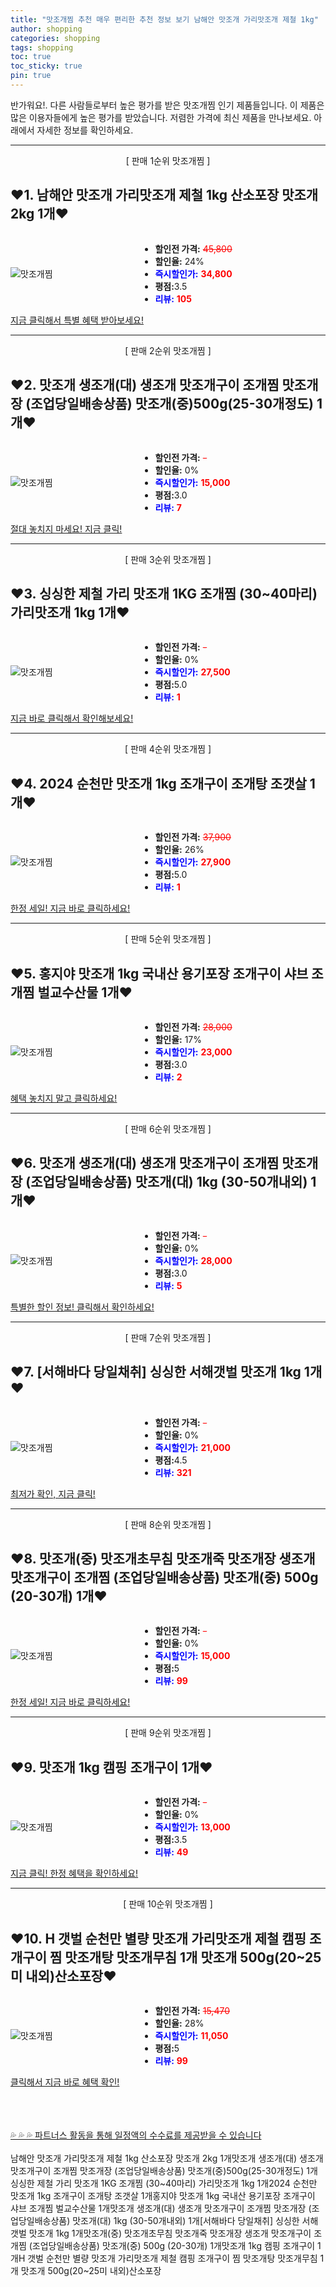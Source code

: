 ```yaml
---
title: "맛조개찜 추천 매우 편리한 추천 정보 보기 남해안 맛조개 가리맛조개 제철 1kg"
author: shopping
categories: shopping
tags: shopping
toc: true
toc_sticky: true
pin: true
---
```

반가워요!. 다른 사람들로부터 높은 평가를 받은 맛조개찜 인기 제품들입니다. 이 제품은 많은 이용자들에게 높은 평가를 받았습니다. 저렴한 가격에 최신 제품을 만나보세요. 아래에서 자세한 정보를 확인하세요.

---
<p class="toplist" style="margin: 0 auto; display: block; width: fit-content;">[ 판매 1순위 맛조개찜 ]</p>

<h2><strong>❤️1. 남해안 맛조개 가리맛조개 제철 1kg 산소포장 맛조개 2kg 1개❤️</strong></h2>

<div style="display: flex; align-items: center;">
    <div style="flex: 0.4;">
        <img src="https://thumbnail8.coupangcdn.com/thumbnails/remote/230x230ex/image/vendor_inventory/6ac5/fc74faea3234dcf99c4bc81761b0ac389554d1fb869ab4557b6caa501ec5.jpg" alt="맛조개찜" style="max-width: 100%;">
    </div>
    <div style="flex: 0.6; margin-left: 10px;">
        <ul>
            <li><strong>할인전 가격:</strong> <del style="color: red;">45,800</del></li>
            <li><strong>할인율:</strong> 24%</li>
            <li><span style='color:blue'><strong>즉시할인가:</strong></span> <span style='color:red'><strong>34,800</strong></span></li>
            <li><strong>평점:</strong>3.5</li>
            <li><span style='color:blue'><strong>리뷰:</strong></span> <span style='color:red'><strong>105</strong></span></li>
        </ul>
    </div>
</div>
<div class="center">
    <a href="https://selin100587.github.io?lptag=AF9450613&subid=githubio&pageKey=7361114076&traceid=V0-153&itemId=18965357276&vendorItemId=86091138717" class="myButton">
        지금 클릭해서 특별 혜택 받아보세요!
    </a>
</div>


---
<p class="toplist" style="margin: 0 auto; display: block; width: fit-content;">[ 판매 2순위 맛조개찜 ]</p>

<h2><strong>❤️2. 맛조개 생조개(대) 생조개 맛조개구이 조개찜 맛조개장 (조업당일배송상품) 맛조개(중)500g(25-30개정도) 1개❤️</strong></h2>

<div style="display: flex; align-items: center;">
    <div style="flex: 0.4;">
        <img src="https://thumbnail7.coupangcdn.com/thumbnails/remote/230x230ex/image/vendor_inventory/ab6b/b0fad34c5b30258383c513567889973e15a6951f6fc5e65e66a35663be29.png" alt="맛조개찜" style="max-width: 100%;">
    </div>
    <div style="flex: 0.6; margin-left: 10px;">
        <ul>
            <li><strong>할인전 가격:</strong> <del style="color: red;">-</del></li>
            <li><strong>할인율:</strong> 0%</li>
            <li><span style='color:blue'><strong>즉시할인가:</strong></span> <span style='color:red'><strong>15,000</strong></span></li>
            <li><strong>평점:</strong>3.0</li>
            <li><span style='color:blue'><strong>리뷰:</strong></span> <span style='color:red'><strong>7</strong></span></li>
        </ul>
    </div>
</div>
<div class="center">
    <a href="https://selin100587.github.io?lptag=AF9450613&subid=githubio&pageKey=7337428652&traceid=V0-153&itemId=18851067329&vendorItemId=81071310286" class="myButton">
        절대 놓치지 마세요! 지금 클릭!
    </a>
</div>


---
<p class="toplist" style="margin: 0 auto; display: block; width: fit-content;">[ 판매 3순위 맛조개찜 ]</p>

<h2><strong>❤️3. 싱싱한 제철 가리 맛조개 1KG 조개찜 (30~40마리) 가리맛조개 1kg 1개❤️</strong></h2>

<div style="display: flex; align-items: center;">
    <div style="flex: 0.4;">
        <img src="https://thumbnail10.coupangcdn.com/thumbnails/remote/230x230ex/image/vendor_inventory/3d21/f8d6e0edb7c81d4e17f9af1b91ad7a35b06be1b21061315c0694eebdb85f.jpg" alt="맛조개찜" style="max-width: 100%;">
    </div>
    <div style="flex: 0.6; margin-left: 10px;">
        <ul>
            <li><strong>할인전 가격:</strong> <del style="color: red;">-</del></li>
            <li><strong>할인율:</strong> 0%</li>
            <li><span style='color:blue'><strong>즉시할인가:</strong></span> <span style='color:red'><strong>27,500</strong></span></li>
            <li><strong>평점:</strong>5.0</li>
            <li><span style='color:blue'><strong>리뷰:</strong></span> <span style='color:red'><strong>1</strong></span></li>
        </ul>
    </div>
</div>
<div class="center">
    <a href="https://selin100587.github.io?lptag=AF9450613&subid=githubio&pageKey=7230687551&traceid=V0-153&itemId=18346580572&vendorItemId=85490655147" class="myButton">
        지금 바로 클릭해서 확인해보세요!
    </a>
</div>


---
<p class="toplist" style="margin: 0 auto; display: block; width: fit-content;">[ 판매 4순위 맛조개찜 ]</p>

<h2><strong>❤️4. 2024 순천만 맛조개 1kg 조개구이 조개탕 조갯살 1개❤️</strong></h2>

<div style="display: flex; align-items: center;">
    <div style="flex: 0.4;">
        <img src="https://thumbnail6.coupangcdn.com/thumbnails/remote/230x230ex/image/vendor_inventory/82b0/cd204ac300157f2e691fe9ae41319113e9a22c7f25839210bad0bf9f7b99.jpg" alt="맛조개찜" style="max-width: 100%;">
    </div>
    <div style="flex: 0.6; margin-left: 10px;">
        <ul>
            <li><strong>할인전 가격:</strong> <del style="color: red;">37,900</del></li>
            <li><strong>할인율:</strong> 26%</li>
            <li><span style='color:blue'><strong>즉시할인가:</strong></span> <span style='color:red'><strong>27,900</strong></span></li>
            <li><strong>평점:</strong>5.0</li>
            <li><span style='color:blue'><strong>리뷰:</strong></span> <span style='color:red'><strong>1</strong></span></li>
        </ul>
    </div>
</div>
<div class="center">
    <a href="https://selin100587.github.io?lptag=AF9450613&subid=githubio&pageKey=8151240713&traceid=V0-153&itemId=23197885536&vendorItemId=90230474248" class="myButton">
        한정 세일! 지금 바로 클릭하세요!
    </a>
</div>


---
<p class="toplist" style="margin: 0 auto; display: block; width: fit-content;">[ 판매 5순위 맛조개찜 ]</p>

<h2><strong>❤️5. 홍지야 맛조개 1kg 국내산 용기포장 조개구이 샤브 조개찜 벌교수산물 1개❤️</strong></h2>

<div style="display: flex; align-items: center;">
    <div style="flex: 0.4;">
        <img src="https://thumbnail9.coupangcdn.com/thumbnails/remote/230x230ex/image/vendor_inventory/526d/aab7e11a31611fb194bd2c804e755314e8f64c8c7a263f9b9e78578c261f.png" alt="맛조개찜" style="max-width: 100%;">
    </div>
    <div style="flex: 0.6; margin-left: 10px;">
        <ul>
            <li><strong>할인전 가격:</strong> <del style="color: red;">28,000</del></li>
            <li><strong>할인율:</strong> 17%</li>
            <li><span style='color:blue'><strong>즉시할인가:</strong></span> <span style='color:red'><strong>23,000</strong></span></li>
            <li><strong>평점:</strong>3.0</li>
            <li><span style='color:blue'><strong>리뷰:</strong></span> <span style='color:red'><strong>2</strong></span></li>
        </ul>
    </div>
</div>
<div class="center">
    <a href="https://selin100587.github.io?lptag=AF9450613&subid=githubio&pageKey=7536463947&traceid=V0-153&itemId=19801191392&vendorItemId=86903534888" class="myButton">
        혜택 놓치지 말고 클릭하세요!
    </a>
</div>


---
<p class="toplist" style="margin: 0 auto; display: block; width: fit-content;">[ 판매 6순위 맛조개찜 ]</p>

<h2><strong>❤️6. 맛조개 생조개(대) 생조개 맛조개구이 조개찜 맛조개장 (조업당일배송상품) 맛조개(대) 1kg (30-50개내외) 1개❤️</strong></h2>

<div style="display: flex; align-items: center;">
    <div style="flex: 0.4;">
        <img src="https://thumbnail6.coupangcdn.com/thumbnails/remote/230x230ex/image/vendor_inventory/efa2/d4d1a1b5bb0f51223281f3f9e9ef98dbcf6b48a19c649ef426cf7e9f7d8a.jpeg" alt="맛조개찜" style="max-width: 100%;">
    </div>
    <div style="flex: 0.6; margin-left: 10px;">
        <ul>
            <li><strong>할인전 가격:</strong> <del style="color: red;">-</del></li>
            <li><strong>할인율:</strong> 0%</li>
            <li><span style='color:blue'><strong>즉시할인가:</strong></span> <span style='color:red'><strong>28,000</strong></span></li>
            <li><strong>평점:</strong>3.0</li>
            <li><span style='color:blue'><strong>리뷰:</strong></span> <span style='color:red'><strong>5</strong></span></li>
        </ul>
    </div>
</div>
<div class="center">
    <a href="https://selin100587.github.io?lptag=AF9450613&subid=githubio&pageKey=8181286367&traceid=V0-153&itemId=18851067332&vendorItemId=78247869595" class="myButton">
        특별한 할인 정보! 클릭해서 확인하세요!
    </a>
</div>


---
<p class="toplist" style="margin: 0 auto; display: block; width: fit-content;">[ 판매 7순위 맛조개찜 ]</p>

<h2><strong>❤️7. [서해바다 당일채취] 싱싱한 서해갯벌 맛조개 1kg 1개❤️</strong></h2>

<div style="display: flex; align-items: center;">
    <div style="flex: 0.4;">
        <img src="https://thumbnail7.coupangcdn.com/thumbnails/remote/230x230ex/image/vendor_inventory/d0c2/4e7570cab4d56712825288a967bea6b18e8b847432da20ec797d8f6816ac.jpeg" alt="맛조개찜" style="max-width: 100%;">
    </div>
    <div style="flex: 0.6; margin-left: 10px;">
        <ul>
            <li><strong>할인전 가격:</strong> <del style="color: red;">-</del></li>
            <li><strong>할인율:</strong> 0%</li>
            <li><span style='color:blue'><strong>즉시할인가:</strong></span> <span style='color:red'><strong>21,000</strong></span></li>
            <li><strong>평점:</strong>4.5</li>
            <li><span style='color:blue'><strong>리뷰:</strong></span> <span style='color:red'><strong>321</strong></span></li>
        </ul>
    </div>
</div>
<div class="center">
    <a href="https://selin100587.github.io?lptag=AF9450613&subid=githubio&pageKey=5455582492&traceid=V0-153&itemId=8337494956&vendorItemId=81015966334" class="myButton">
        최저가 확인, 지금 클릭!
    </a>
</div>


---
<p class="toplist" style="margin: 0 auto; display: block; width: fit-content;">[ 판매 8순위 맛조개찜 ]</p>

<h2><strong>❤️8. 맛조개(중) 맛조개초무침 맛조개죽 맛조개장 생조개 맛조개구이 조개찜 (조업당일배송상품) 맛조개(중) 500g  (20-30개) 1개❤️</strong></h2>

<div style="display: flex; align-items: center;">
    <div style="flex: 0.4;">
        <img src="https://thumbnail10.coupangcdn.com/thumbnails/remote/230x230ex/image/vendor_inventory/ef1a/f0b58f667e42d72484e27da5ca087646499edc6a1a4ca7e5f9c32fd4394c.jpeg" alt="맛조개찜" style="max-width: 100%;">
    </div>
    <div style="flex: 0.6; margin-left: 10px;">
        <ul>
            <li><strong>할인전 가격:</strong> <del style="color: red;">-</del></li>
            <li><strong>할인율:</strong> 0%</li>
            <li><span style='color:blue'><strong>즉시할인가:</strong></span> <span style='color:red'><strong>15,000</strong></span></li>
            <li><strong>평점:</strong>5</li>
            <li><span style='color:blue'><strong>리뷰:</strong></span> <span style='color:red'><strong>99</strong></span></li>
        </ul>
    </div>
</div>
<div class="center">
    <a href="https://selin100587.github.io?lptag=AF9450613&subid=githubio&pageKey=7224803345&traceid=V0-153&itemId=18318121196&vendorItemId=85462919646" class="myButton">
        한정 세일! 지금 바로 클릭하세요!
    </a>
</div>


---
<p class="toplist" style="margin: 0 auto; display: block; width: fit-content;">[ 판매 9순위 맛조개찜 ]</p>

<h2><strong>❤️9. 맛조개 1kg 캠핑 조개구이 1개❤️</strong></h2>

<div style="display: flex; align-items: center;">
    <div style="flex: 0.4;">
        <img src="https://thumbnail9.coupangcdn.com/thumbnails/remote/230x230ex/image/vendor_inventory/dfbf/2831e9593ca9c7d45aa53e21afa4e9faf8d10ffa9883f081648533357db6.jpg" alt="맛조개찜" style="max-width: 100%;">
    </div>
    <div style="flex: 0.6; margin-left: 10px;">
        <ul>
            <li><strong>할인전 가격:</strong> <del style="color: red;">-</del></li>
            <li><strong>할인율:</strong> 0%</li>
            <li><span style='color:blue'><strong>즉시할인가:</strong></span> <span style='color:red'><strong>13,000</strong></span></li>
            <li><strong>평점:</strong>3.5</li>
            <li><span style='color:blue'><strong>리뷰:</strong></span> <span style='color:red'><strong>49</strong></span></li>
        </ul>
    </div>
</div>
<div class="center">
    <a href="https://selin100587.github.io?lptag=AF9450613&subid=githubio&pageKey=7712670937&traceid=V0-153&itemId=20678301630&vendorItemId=87741828692" class="myButton">
        지금 클릭! 한정 혜택을 확인하세요!
    </a>
</div>


---
<p class="toplist" style="margin: 0 auto; display: block; width: fit-content;">[ 판매 10순위 맛조개찜 ]</p>

<h2><strong>❤️10. H 갯벌 순천만 별량 맛조개 가리맛조개 제철 캠핑 조개구이 찜 맛조개탕 맛조개무침 1개 맛조개 500g(20~25미 내외)산소포장❤️</strong></h2>

<div style="display: flex; align-items: center;">
    <div style="flex: 0.4;">
        <img src="https://thumbnail6.coupangcdn.com/thumbnails/remote/230x230ex/image/vendor_inventory/d5e5/18520ddef11a1f9042aab3a756105cd0fe35843425ae2b429b388da62df2.jpg" alt="맛조개찜" style="max-width: 100%;">
    </div>
    <div style="flex: 0.6; margin-left: 10px;">
        <ul>
            <li><strong>할인전 가격:</strong> <del style="color: red;">15,470</del></li>
            <li><strong>할인율:</strong> 28%</li>
            <li><span style='color:blue'><strong>즉시할인가:</strong></span> <span style='color:red'><strong>11,050</strong></span></li>
            <li><strong>평점:</strong>5</li>
            <li><span style='color:blue'><strong>리뷰:</strong></span> <span style='color:red'><strong>99</strong></span></li>
        </ul>
    </div>
</div>
<div class="center">
    <a href="https://selin100587.github.io?lptag=AF9450613&subid=githubio&pageKey=8065850618&traceid=V0-153&itemId=22683664871&vendorItemId=90084840293" class="myButton">
        클릭해서 지금 바로 혜택 확인!
    </a>
</div>

<br><br><br>[💦 💦 💦 파트너스 활동을 통해 일정액의 수수료를 제공받을 수 있습니다](https://link.coupang.com/a/bcpT2c)<br><br>남해안 맛조개 가리맛조개 제철 1kg 산소포장 맛조개 2kg 1개맛조개 생조개(대) 생조개 맛조개구이 조개찜 맛조개장 (조업당일배송상품) 맛조개(중)500g(25-30개정도) 1개싱싱한 제철 가리 맛조개 1KG 조개찜 (30~40마리) 가리맛조개 1kg 1개2024 순천만 맛조개 1kg 조개구이 조개탕 조갯살 1개홍지야 맛조개 1kg 국내산 용기포장 조개구이 샤브 조개찜 벌교수산물 1개맛조개 생조개(대) 생조개 맛조개구이 조개찜 맛조개장 (조업당일배송상품) 맛조개(대) 1kg (30-50개내외) 1개[서해바다 당일채취] 싱싱한 서해갯벌 맛조개 1kg 1개맛조개(중) 맛조개초무침 맛조개죽 맛조개장 생조개 맛조개구이 조개찜 (조업당일배송상품) 맛조개(중) 500g  (20-30개) 1개맛조개 1kg 캠핑 조개구이 1개H 갯벌 순천만 별량 맛조개 가리맛조개 제철 캠핑 조개구이 찜 맛조개탕 맛조개무침 1개 맛조개 500g(20~25미 내외)산소포장